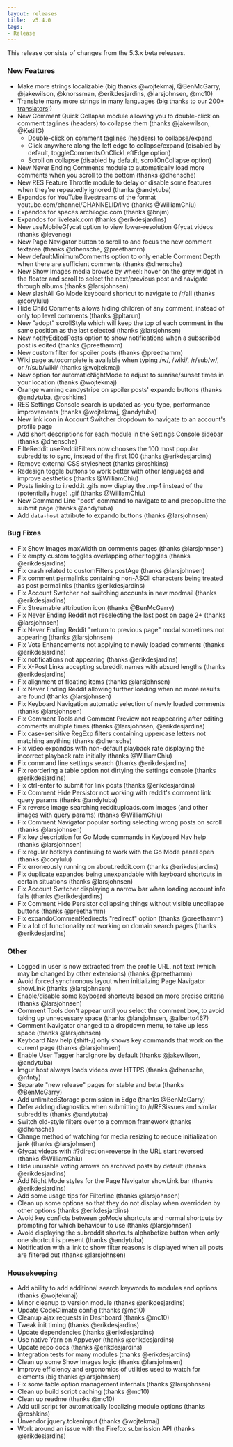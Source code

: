 ```yaml
---
layout: releases
title:  v5.4.0
tags:
- Release
---
```


This release consists of changes from the 5.3.x beta releases.

### New Features

- Make more strings localizable (big thanks @wojtekmaj, @BenMcGarry, @jakewilson, @knorssman, @erikdesjardins, @larsjohnsen, @mc10)
- Translate many more strings in many languages (big thanks to our [200+ translators](https://www.transifex.com/reddit-enhancement-suite/reddit-enhancement-suite/)!)
- New Comment Quick Collapse module allowing you to double-click on comment taglines (headers) to collapse them (thanks @jakewilson, @KetillG)
  - Double-click on comment taglines (headers) to collapse/expand
  - Click anywhere along the left edge to collapse/expand (disabled by default, toggleCommentsOnClickLeftEdge option)
  - Scroll on collapse (disabled by default, scrollOnCollapse option)
- New Never Ending Comments module to automatically load more comments when you scroll to the bottom (thanks @dhensche)
- New RES Feature Throttle module to delay or disable some features when they're repeatedly ignored (thanks @andytuba)
- Expandos for YouTube livestreams of the format youtube.com/channel/CHANNELID/live (thanks @WilliamChiu)
- Expandos for spaces.archilogic.com (thanks @bnjm)
- Expandos for liveleak.com (thanks @erikdesjardins)
- New useMobileGfycat option to view lower-resolution Gfycat videos (thanks @leveneg)
- New Page Navigator button to scroll to and focus the new comment textarea (thanks @dhensche, @preethamrn)
- New defaultMinimumComments option to only enable Comment Depth when there are sufficient comments (thanks @dhensche)
- New Show Images media browse by wheel: hover on the grey widget in the floater and scroll to select the next/previous post and navigate through albums (thanks @larsjohnsen)
- New slashAll Go Mode keyboard shortcut to navigate to /r/all (thanks @corylulu)
- Hide Child Comments allows hiding children of any comment, instead of only top level comments (thanks @pltarun)
- New "adopt" scrollStyle which will keep the top of each comment in the same position as the last selected (thanks @larsjohnsen)
- New notifyEditedPosts option to show notifications when a subscribed post is edited (thanks @preethamrn)
- New custom filter for spoiler posts (thanks @preethamrn)
- Wiki page autocomplete is available when typing /w/, /wiki/, /r/sub/w/, or /r/sub/wiki/ (thanks @wojtekmaj)
- New option for automaticNightMode to adjust to sunrise/sunset times in your location (thanks @wojtekmaj)
- Orange warning candystripe on spoiler posts' expando buttons (thanks @andytuba, @roshkins)
- RES Settings Console search is updated as-you-type, performance improvements (thanks @wojtekmaj, @andytuba)
- New link icon in Account Switcher dropdown to navigate to an account's profile page
- Add short descriptions for each module in the Settings Console sidebar (thanks @dhensche)
- FilteReddit useRedditFilters now chooses the 100 most popular subreddits to sync, instead of the first 100 (thanks @erikdesjardins)
- Remove external CSS stylesheet (thanks @roshkins)
- Redesign toggle buttons to work better with other languages and improve aesthetics (thanks @WilliamChiu)
- Posts linking to i.redd.it .gifs now display the .mp4 instead of the (potentially huge) .gif (thanks @WilliamChiu)
- New Command Line "post" command to navigate to and prepopulate the submit page (thanks @andytuba)
- Add `data-host` attribute to expando buttons (thanks @larsjohnsen)

### Bug Fixes

- Fix Show Images maxWidth on comments pages (thanks @larsjohnsen)
- Fix empty custom toggles overlapping other toggles (thanks @erikdesjardins)
- Fix crash related to customFilters postAge (thanks @larsjohnsen)
- Fix comment permalinks containing non-ASCII characters being treated as post permalinks (thanks @erikdesjardins)
- Fix Account Switcher not switching accounts in new modmail (thanks @erikdesjardins)
- Fix Streamable attribution icon (thanks @BenMcGarry)
- Fix Never Ending Reddit not reselecting the last post on page 2+ (thanks @larsjohnsen)
- Fix Never Ending Reddit "return to previous page" modal sometimes not appearing (thanks @larsjohnsen)
- Fix Vote Enhancements not applying to newly loaded comments (thanks @erikdesjardins)
- Fix notifications not appearing (thanks @erikdesjardins)
- Fix X-Post Links accepting subreddit names with absurd lengths (thanks @erikdesjardins)
- Fix alignment of floating items (thanks @larsjohnsen)
- Fix Never Ending Reddit allowing further loading when no more results are found (thanks @larsjohnsen)
- Fix Keyboard Navigation automatic selection of newly loaded comments (thanks @larsjohnsen)
- Fix Comment Tools and Comment Preview not reappearing after editing comments multiple times (thanks @larsjohnsen, @erikdesjardins)
- Fix case-sensitive RegExp filters containing uppercase letters not matching anything (thanks @dhensche)
- Fix video expandos with non-default playback rate displaying the incorrect playback rate initially (thanks @WilliamChiu)
- Fix command line settings search (thanks @erikdesjardins)
- Fix reordering a table option not dirtying the settings console (thanks @erikdesjardins)
- Fix ctrl-enter to submit for link posts (thanks @erikdesjardins)
- Fix Comment Hide Persistor not working with reddit's comment link query params (thanks @andytuba)
- Fix reverse image searching reddituploads.com images (and other images with query params) (thanks @WilliamChiu)
- Fix Comment Navigator popular sorting selecting wrong posts on scroll (thanks @larsjohnsen)
- Fix key description for Go Mode commands in Keyboard Nav help (thanks @larsjohnsen)
- Fix regular hotkeys continuing to work with the Go Mode panel open (thanks @corylulu)
- Fix erroneously running on about.reddit.com (thanks @erikdesjardins)
- Fix duplicate expandos being unexpandable with keyboard shortcuts in certain situations (thanks @larsjohnsen)
- Fix Account Switcher displaying a narrow bar when loading account info fails (thanks @erikdesjardins)
- Fix Comment Hide Persistor collapsing things without visible uncollapse buttons (thanks @preethamrn)
- Fix expandoCommentRedirects "redirect" option (thanks @preethamrn)
- Fix a lot of functionality not working on domain search pages (thanks @erikdesjardins)

### Other

- Logged in user is now extracted from the profile URL, not text (which may be changed by other extensions) (thanks @preethamrn)
- Avoid forced synchronous layout when initializing Page Navigator showLink (thanks @larsjohnsen)
- Enable/disable some keyboard shortcuts based on more precise criteria (thanks @larsjohnsen)
- Comment Tools don't appear until you select the comment box, to avoid taking up unnecessary space (thanks @larsjohnsen, @alberto467)
- Comment Navigator changed to a dropdown menu, to take up less space (thanks @larsjohnsen)
- Keyboard Nav help (shift-/) only shows key commands that work on the current page (thanks @larsjohnsen)
- Enable User Tagger hardIgnore by default (thanks @jakewilson, @andytuba)
- Imgur host always loads videos over HTTPS (thanks @dhensche, @nfnty)
- Separate "new release" pages for stable and beta (thanks @BenMcGarry)
- Add unlimitedStorage permission in Edge (thanks @BenMcGarry)
- Defer adding diagnostics when submitting to /r/RESissues and similar subreddits (thanks @andytuba)
- Switch old-style filters over to a common framework (thanks @dhensche)
- Change method of watching for media resizing to reduce initialization jank (thanks @larsjohnsen)
- Gfycat videos with #?direction=reverse in the URL start reversed (thanks @WilliamChiu)
- Hide unusable voting arrows on archived posts by default (thanks @erikdesjardins)
- Add Night Mode styles for the Page Navigator showLink bar (thanks @erikdesjardins)
- Add some usage tips for Filterline (thanks @larsjohnsen)
- Clean up some options so that they do not display when overridden by other options (thanks @erikdesjardins)
- Avoid key conficts between goMode shortcuts and normal shortcuts by prompting for which behaviour to use (thanks @larsjohnsen)
- Avoid displaying the subreddit shortcuts alphabetize button when only one shortcut is present (thanks @andytuba)
- Notification with a link to show filter reasons is displayed when all posts are filtered out (thanks @larsjohnsen)

### Housekeeping

- Add ability to add additional search keywords to modules and options (thanks @wojtekmaj)
- Minor cleanup to version module (thanks @erikdesjardins)
- Update CodeClimate config (thanks @mc10)
- Cleanup ajax requests in Dashboard (thanks @mc10)
- Tweak init timing (thanks @erikdesjardins)
- Update dependencies (thanks @erikdesjardins)
- Use native Yarn on Appveyor (thanks @erikdesjardins)
- Update repo docs (thanks @erikdesjardins)
- Integration tests for many modules (thanks @erikdesjardins)
- Clean up some Show Images logic (thanks @larsjohnsen)
- Improve efficiency and ergonomics of utilities used to watch for elements (big thanks @larsjohnsen)
- Fix some table option management internals (thanks @larsjohnsen)
- Clean up build script caching (thanks @mc10)
- Clean up readme (thanks @mc10)
- Add util script for automatically localizing module options (thanks @roshkins)
- Unvendor jquery.tokeninput (thanks @wojtekmaj)
- Work around an issue with the Firefox submission API (thanks @erikdesjardins)
